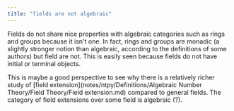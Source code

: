 ```yaml
---
title: "fields are not algebraic"
---
```


Fields do not share nice properties with algebraic categories such as rings and groups because it isn't one. In fact, rings and groups are monadic (a slightly stronger notion than algebraic, according to the definitions of some authors) but field are not. This is easily seen because fields do not have initial or terminal objects.

This is maybe a good perspective to see why there is a relatively richer study of [field extension](notes/ntpy/Definitions/Algebraic Number Theory/Field Theory/Field extension.md) compared to general fields. The category of field extensions over some field is algebraic (?).
